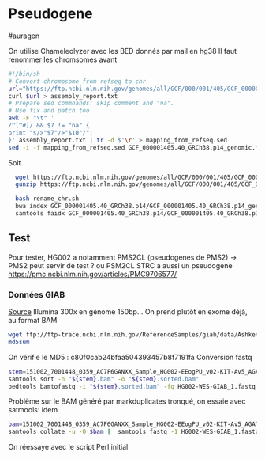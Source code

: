 # Pseudogene
#auragen

On utilise Chameleolyzer avec les BED donnés par mail en hg38
Il faut renommer les chromsomes avant

```bash
#!/bin/sh
# Convert chromosome from refseq to chr
url="https://ftp.ncbi.nlm.nih.gov/genomes/all/GCF/000/001/405/GCF_000001405.40_GRCh38.p14/GCF_000001405.40_GRCh38.p14_assembly_report.txt"
curl $url > assembly_report.txt
# Prepare sed commnands: skip comment and "na".
# Use fix and patch too
awk -F "\t" '
/^[^#]/ && $7 != "na" {
print "s/>"$7"/>"$10"/";
}' assembly_report.txt | tr -d $'\r' > mapping_from_refseq.sed
sed -i -f mapping_from_refseq.sed GCF_000001405.40_GRCh38.p14_genomic.fna
```

Soit

```bash
  wget https://ftp.ncbi.nlm.nih.gov/genomes/all/GCF/000/001/405/GCF_000001405.40_GRCh38.p14/GCF_000001405.40_GRCh38.p14_genomic.fna.gz
  gunzip https://ftp.ncbi.nlm.nih.gov/genomes/all/GCF/000/001/405/GCF_000001405.40_GRCh38.p14/GCF_000001405.40_GRCh38.p14_genomic.fna.gz

  bash rename_chr.sh
  bwa index GCF_000001405.40_GRCh38.p14/GCF_000001405.40_GRCh38.p14_genomic.fnaz
  samtools faidx GCF_000001405.40_GRCh38.p14/GCF_000001405.40_GRCh38.p14_genomic.fna
```
## Test
Pour tester, HG002 a notamment  PMS2CL (pseudogenes de PMS2) -> PMS2 peut servir de test ? ou PSM2CL
STRC a aussi un pseudogene
https://pmc.ncbi.nlm.nih.gov/articles/PMC9706577/

### Données GIAB
[Source](https://github.com/genome-in-a-bottle/giab_data_indexes?tab=readme-ov-file)
Illumina 300x en génome 150bp...
On prend plutôt en exome déjà, au format BAM

```bash
wget ftp://ftp-trace.ncbi.nlm.nih.gov/ReferenceSamples/giab/data/AshkenazimTrio/HG002_NA24385_son/OsloUniversityHospital_Exome/151002_7001448_0359_AC7F6GANXX_Sample_HG002-EEogPU_v02-KIT-Av5_AGATGTAC_L008.posiSrt.markDup.bam
md5sum
```
On vérifie le MD5 : c80f0cab24bfaa504393457b8f7191fa
Conversion fastq
```bash
stem=151002_7001448_0359_AC7F6GANXX_Sample_HG002-EEogPU_v02-KIT-Av5_AGATGTAC_L008.posiSrt.markDup
samtools sort -n "${stem}.bam" -o "${stem}.sorted.bam"
bedtools bamtofastq -i "${stem}.sorted.bam" -fq HG002-WES-GIAB_1.fastq -fq2 HG002-WES-GIAB_2.fastq
```
Problème sur le BAM généré par markduplicates tronqué, on essaie avec satmools: idem
```bash
bam=151002_7001448_0359_AC7F6GANXX_Sample_HG002-EEogPU_v02-KIT-Av5_AGATGTAC_L008.posiSrt.markDup.bam
samtools collate -u -O $bam |  samtools fastq -1 HG002-WES-GIAB_1.fastq -2 HG002-WES-GIAB_2.fastq -0 /dev/null -s /dev/null -n
```
On réessaye avec le script Perl initial
